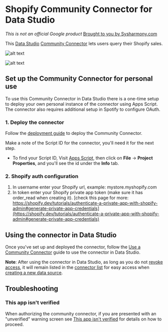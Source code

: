 # Shopify Community Connector for Data Studio

*This is not an official Google product* [Brought to you by Sysharmony.com](https://sysharmony.com)

This [Data Studio](https://datastudio.google.com/) [Community Connector](https://developers.google.com/datastudio/connector) lets users query their Shopify sales. 

![alt text](https://sysharmony.com/static/images/SHopify_by_sysharmony_green-1.png "Green demo")

![alt text](https://sysharmony.com/static/images/Shopify_by_SysHarmony_Dark-1.png "Dark demo")


## Set up the Community Connector for personal use

To use this Community Connector in Data Studio there is a one-time setup to
deploy your own personal instance of the connector using Apps Script. The
connector also requires additional setup in Spotify to configure OAuth.

### 1. Deploy the connector

Follow the [deployment guide](https://github.com/googledatastudio/community-connectors/blob/master/deploy.md) to deploy the Community Connector.

Make a note of the Script ID for the connector, you'll need it for the next
step.

- To find your Script ID, Visit [Apps Script](https://script.google.com/), then click on
  **File** -> **Project Properties**, and you'll see the id under the **Info**
  tab.

### 2. Shopify auth configuration
  1. In username enter your Shopify url, example: mystore.myshopify.com
  2. In token enter your Shopify private app token (make sure it has order_read when creating it).
   [check this page for more: https://shopify.dev/tutorials/authenticate-a-private-app-with-shopify-admin#generate-private-app-credentials](https://shopify.dev/tutorials/authenticate-a-private-app-with-shopify-admin#generate-private-app-credentials)
## Using the connector in Data Studio

Once you've set up and deployed the connector, follow the
[Use a Community Connector](https://developers.google.com/datastudio/connector/use) guide to use the connector in Data Studio.

**Note**: After using the connector in Data Studio, as long as you do not
[revoke access](https://support.google.com/datastudio/answer/9053467), it will remain listed in the [connector list](https://datastudio.google.com/c/datasources/create) for easy access
when [creating a new data source](https://support.google.com/datastudio/answer/6300774).

## Troubleshooting

### This app isn't verified

When authorizing the community connector, if you are presented with an
"unverified" warning screen see [This app isn't verified](https://github.com/googledatastudio/community-connectors/blob/master/verification.md) for details on how to
proceed.
